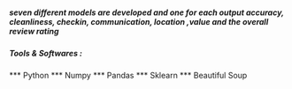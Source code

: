 

##### seven different models are developed and one for each output accuracy, cleanliness, checkin, communication, location ,value and the overall review rating

##### Tools & Softwares :

*** Python 
*** Numpy
*** Pandas 
*** Sklearn
*** Beautiful Soup 
